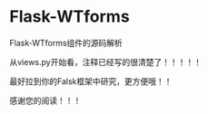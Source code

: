 # Flask-WTforms
Flask-WTforms组件的源码解析


从views.py开始看，注释已经写的很清楚了！！！！！

最好拉到你的Falsk框架中研究，更方便哦！！


感谢您的阅读！！！
